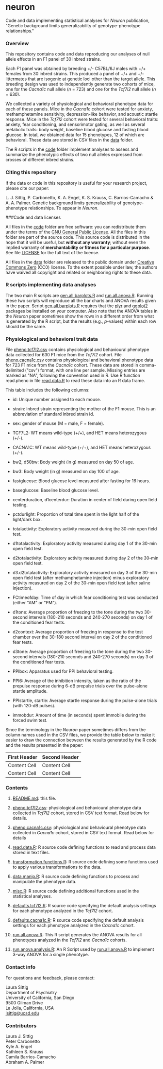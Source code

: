 # neuron

Code and data implementing statistical analyses for *Neuron*
publication, "Genetic background limits generalizability of
genotype-phenotype relationships."

### Overview

This repository contains code and data reproducing our analyses of
null allele effects in an F1 panel of 30 inbred strains.

Each F1 panel was obtained by breeding +/- C57BL/6J males with +/+
females from 30 inbred strains. This produced a panel of +/+ and +/-
littermates that are isogenic at genetic loci other than the target
allele. This breeding design was used to independently generate two
cohorts of mice, one for the *Cacna1c* null allele (*n* = 723) and one
for the *Tcf7l2* null allele (*n* = 630).

We collected a variety of physiological and behavioral phenotype data
for each of these panels. Mice in the *Cacna1c* cohort were tested for
anxiety, methamphetamine sensitivity, depression-like behavior, and
acoustic startle response. Mice in the *Tcf7l2* cohort were tested for
several behavioral traits: anxiety, fear conditioning, and
sensorimotor gating, as well as several metabolic traits: body weight,
baseline blood glucose and fasting blood glucose. In total, we
obtained data for 15 phenotypes, 12 of which are behavioral. These
data are stored in CSV files in the [data](data) folder.

The R scripts in the [code](code) folder implement analyses to assess
and summarize the phenotypic effects of two null alleles expressed
from crosses of different inbred strains.

### Citing this repository

If the data or code in this repository is useful for your research
project, please cite our paper:

L. J. Sittig, P. Carbonetto, K. A. Engel, K. S. Krauss, C.
Barrios-Camacho & A. A. Palmer. Genetic background limits
generalizability of genotype-phenotype relationships. To appear in
*Neuron*.

###Code and data licenses

All files in the [code](code) folder are free software: you can
redistribute them under the terms of the
[GNU General Public License](http://www.gnu.org/licenses/gpl.html). All
the files in this folder are part of the source code. This source code
is distributed in the hope that it will be useful, but **without any
warranty**; without even the implied warranty of **merchantability or
fitness for a particular purpose**. See file [LICENSE](code/LICENSE)
for the full text of the license.

All files in the [data](data) folder are released to the public domain
under
[Creative Commons Zero](http://creativecommons.org/publicdomain/zero/1.0)
(CC0) license. To the extent possible under law, the authors have
waived all copyright and related or neighboring rights to these data.

### R scripts implementing data analyses

The two main R scripts are
[gen.all.barplots.R](code/gen.all.barplots.R) and
[run.all.anova.R](code/run.all.anova.R). Running these two scripts
will reproduce all the bar charts and ANOVA results given in the
paper. Script [gen.all.barplots.R](code/gen.all.barplots.R) requires
that the [plyr](http://plyr.had.co.nz) and
[ggplot2](http://ggplot2.org) packages be installed on your
computer. Also note that the ANOVA tables in the *Neuron* paper
sometimes show the rows in a different order from what is generated by
the R script, but the results (e.g., *p*-values) within each row
should be the same.

### Physiological and behavioral trait data

File [pheno.tcf7l2.csv](data/pheno.tcf7l2.csv) contains physiological
and behavioural phenotype data collected for 630 F1 mice from the
*Tcf7l2* cohort. File [pheno.cacna1c.csv](data/pheno.cacna1c.csv)
contains physiological and behavioral phenotype data for 723 F1 mice
from the *Cacna1c* cohort. These data are stored in comma-delimited
("csv") format, with one line per sample. Missing entries are marked
as "NA", following the convention used in R. Use R function read.pheno
in file [read.data.R](code/read.data.R) to read these data into an R
data frame.

This table includes the following columns:

+ id: Unique number assigned to each mouse.

+ strain: Inbred strain representing the mother of the F1 mouse. This
is an abbreviation of standard inbred strain id.

+ sex: gender of mouse (M = male, F = female).

+ TCF7L2: WT means wild-type (+/+), and HET means heterozygous (+/-).

+ CACNA1C: WT means wild-type (+/+), and HET means heterozygous (+/-).

+ bw2, d50bw: Body weight (in g) measured on day 50 of age.

+ bw3: Body weight (in g) measured on day 100 of age.

+ fastglucose: Blood glucose level measured after fasting for 16 hours.

+ baseglucose: Baseline blood glucose level.

+ centerduration, d1centerdur: Duration in center of field during open
field testing.

+ pctdurlight: Proportion of total time spent in the light half of the
light/dark box.

+ totalactivity: Exploratory activity measured during the 30-min open
field test.

+ d1totalactivity: Exploratory activity measured during day 1 of the
30-min open field test.

+ d2totalactivity: Exploratory activity measured during day 2 of the
30-min open field test.

+ d3.d2totalactivity: Exploratory activity measured on day 3 of the
30-min open field test (after methamphetamine injection) minus
exploratory activity measured on day 2 of the 30-min open field test
(after saline injection).

+ FCtimeofday: Time of day in which fear conditioning test was
conducted (either "AM" or "PM").

+ d1tone: Average proportion of freezing to the tone during the two
30-second intervals (180-210 seconds and 240-270 seconds) on day 1
of the conditioned fear tests.

+ d2context: Average proportion of freezing in response to the test
chamber over the 30-180 second interval on day 2 of the conditioned
fear tests.

+ d3tone: Average proportion of freezing to the tone during the two
30-second intervals (180-210 seconds and 240-270 seconds) on day 3
of the conditioned fear tests.

+ PPIbox: Apparatus used for PPI behavioral testing.

+ PPI6: Average of the inhibition intensity, taken as the ratio of the
prepulse response during 6-dB prepulse trials over the pulse-alone
startle amplitude.

+ PPIstartle, startle: Average startle response during the pulse-alone
trials (with 120-dB pulses).

+ immobdur: Amount of time (in seconds) spent immobile during the
forced swim test.

Since the terminology in the *Neuron* paper sometimes differs from the
column names used in the CSV files, we provide the table below to make
it easier to draw the connection between the results generated by the
R code and the results presented in the paper:

| First Header  | Second Header |
| ------------- | ------------- |
| Content Cell  | Content Cell  |
| Content Cell  | Content Cell  |

### Contents

1. [README.md](README.md): this file.

2. [pheno.tcf7l2.csv](data/pheno.tcf7l2.csv): physiological and
behavioural phenotype data collected in *Tcf7l2* cohort, stored in CSV
text format. Read below for details.

3. [pheno.cacna1c.csv](data/pheno.cacna1c.csv): physiological and
behavioural phenotype data collected in *Cacna1c* cohort, stored in
CSV text format. Read below for details

4. [read.data.R](code/read.data.R): R source code defining functions
to read and process data stored in text files.

5. [transformation.functions.R](code/transformation.functions.R): R
source code defining some functions used to apply various
transformations to the data.

6. [data.manip.R](code/data.manip.R): R source code defining functions
to process and manipulate the phenotype data.

7. [misc.R](code/misc.R): R source code defining additional functions
used in the statistical analyses.

8. [defaults.tcf7l2.R](code/defaults.tcf7l2.R): R source code
specifying the default analysis settings for each phenotype analyzed
in the *Tcf7l2* cohort.

9. [defaults.cacna1c.R](code/defaults.cacna1c.R): R source code
specifying the default analysis settings for each phenotype analyzed
in the *Cacna1c* cohort.

10. [run.all.anova.R](code/run.all.anova.R): This R script generates
the ANOVA results for all phenotypes analyzed in the *Tcf7l2* and
*Cacna1c* cohorts.

11. [run.anova.analysis.R](code/run.anova.analysis.R): An R Script
used by [run.all.anova.R](code/run.all.anova.R) to implement 3-way
ANOVA for a single phenotype.

### Contact info

For questions and feedback, please contact:

Laura Sittig<br>
Department of Psychiatry<br>
University of California, San Diego<br>
9500 Gilman Drive<br>
La Jolla, California, USA<br>
lsittig@ucsd.edu

### Contributors

Laura J. Sittig<br>
Peter Carbonetto<br>
Kyle A. Engel<br>
Kathleen S. Krauss<br>
Camila Barrios-Camacho<br>
Abraham A. Palmer

